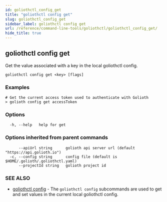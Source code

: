 ```yaml
---
id: goliothctl_config_get
title: "goliothctl config get"
slug: goliothctl_config_get
sidebar_label: goliothctl config get
url: /reference/command-line-tools/goliothctl/goliothctl_config_get/
hide_title: true
---
```

## goliothctl config get

Get the value associated with a key in the local goliothctl config.

```
goliothctl config get <key> [flags]
```

### Examples

```
# Get the current access token used to authenticate with Golioth
> golioth config get accessToken
```

### Options

```
  -h, --help   help for get
```

### Options inherited from parent commands

```
      --apiUrl string      golioth api server url (default "https://api.golioth.io")
  -c, --config string      config file (default is $HOME/.golioth/.goliothctl.yaml)
      --projectId string   golioth project id
```

### SEE ALSO

* [goliothctl config](/reference/command-line-tools/goliothctl/goliothctl_config)	 - The `goliothctl config` subcommands are used to get and set values in the current local goliothctl config.

